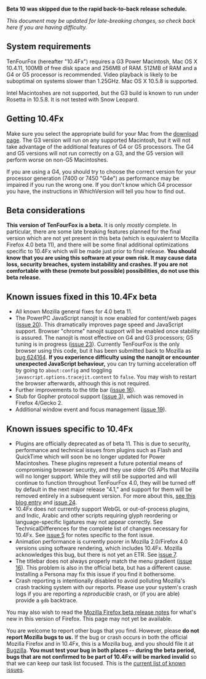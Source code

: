**Beta 10 was skipped due to the rapid back-to-back release schedule.**

_This document may be updated for late-breaking changes, so check back here if you are having difficulty._

## System requirements ##

TenFourFox (hereafter "10.4Fx") requires a G3 Power Macintosh, Mac OS X 10.4.11, 100MB of free disk space and 256MB of RAM. 512MB of RAM and a G4 or G5 processor is recommended. Video playback is likely to be suboptimal on systems slower than 1.25GHz. Mac OS X 10.5.8 is supported.

Intel Macintoshes are not supported, but the G3 build is known to run under Rosetta in 10.5.8. It is not tested with Snow Leopard.

## Getting 10.4Fx ##

Make sure you select the appropriate build for your Mac from the [download page](http://www.tenfourfox.com/). The G3 version will run on any supported Macintosh, but it will not take advantage of the additional features of G4 or G5 processors. The G4 and G5 versions will not run correctly on a G3, and the G5 version will perform worse on non-G5 Macintoshes.

If you are using a G4, you should try to choose the correct version for your processor generation (7400 or 7450 "G4e") as performance may be impaired if you run the wrong one. If you don't know which G4 processor you have, the instructions in WhichVersion will tell you how to find out.

## Beta considerations ##

**This version of TenFourFox is a beta.** It is only _mostly_ complete. In particular, there are some late breaking features planned for the final version which are not yet present in this beta (which is equivalent to Mozilla Firefox 4.0 beta 11), and there will be some final additional optimizations specific to 10.4Fx which will be made just prior to final release. **You should know that you are using this software at your own risk. It may cause data loss, security breaches, system instability and crashes. If you are not comfortable with these (remote but possible) possibilities, do not use this beta release.**

## Known issues fixed in this 10.4Fx beta ##

  * All known Mozilla general fixes for 4.0 beta 11.
  * The PowerPC JavaScript nanojit is now enabled for content/web pages ([issue 20](https://code.google.com/p/tenfourfox/issues/detail?id=20)). This dramatically improves page speed and JavaScript support. Browser "chrome" nanojit support will be enabled once stability is assured. The nanojit is most effective on G4 and G3 processors; G5 tuning is in progress ([issue 23](https://code.google.com/p/tenfourfox/issues/detail?id=23)). Currently TenFourFox is the only browser using this code, but it has been submitted back to Mozilla as [bug 624164](https://code.google.com/p/tenfourfox/issues/detail?id=24164). **If you experience difficulty using the nanojit or encounter unexpected JavaScript behaviour,** you can try turning acceleration off by going to `about:config` and toggling `javascript.options.tracejit.content` to `false`. You may wish to restart the browser afterwards, although this is not required.
  * Further improvements to the title bar ([issue 16](https://code.google.com/p/tenfourfox/issues/detail?id=16)).
  * Stub for Gopher protocol support ([issue 3](https://code.google.com/p/tenfourfox/issues/detail?id=3)), which was removed in Firefox 4/Gecko 2.
  * Additional window event and focus management ([issue 19](https://code.google.com/p/tenfourfox/issues/detail?id=19)).

## Known issues specific to 10.4Fx ##

  * Plugins are officially deprecated as of beta 11. This is due to security, performance and technical issues from plugins such as Flash and QuickTime which will soon be no longer updated for Power Macintoshes. These plugins represent a future potential means of compromising browser security, and they use older OS APIs that Mozilla will no longer support. While they will still be supported and will continue to function throughout TenFourFox 4.0, they will be turned off by default in the next major release "4.1," and support for them will be removed entirely in a subsequent version. For more about this, [see this blog entry](http://tenfourfox.blogspot.com/2011/01/plugins-unplugged.html) and [issue 24](https://code.google.com/p/tenfourfox/issues/detail?id=24).
  * 10.4Fx does not currently support WebGL or out-of-process plugins, and Indic, Arabic and other scripts requiring glyph reordering or language-specific ligatures may not appear correctly. See TechnicalDifferences for the complete list of changes necessary for 10.4Fx. See [issue 5](https://code.google.com/p/tenfourfox/issues/detail?id=5) for notes specific to the font issue.
  * Animation performance is currently poorer in Mozilla 2.0/Firefox 4.0 versions using software rendering, which includes 10.4Fx. Mozilla acknowledges this bug, but there is not yet an ETR. See [issue 7](https://code.google.com/p/tenfourfox/issues/detail?id=7).
  * The titlebar does not always properly match the menu gradient ([issue 16](https://code.google.com/p/tenfourfox/issues/detail?id=16)). This problem is also in the official beta, but has a different cause. Installing a Persona may fix this issue if you find it bothersome.
  * Crash reporting is intentionally disabled to avoid polluting Mozilla's crash tracking system with our reports. Please use your system's crash logs if you are reporting a _reproducible_ crash, or (if you are able) provide a `gdb` backtrace.

You may also wish to read the [Mozilla Firefox beta release notes](http://www.mozilla.com/en-US/firefox/4.0b11/whatsnew/) for what's new in this version of Firefox. This page may not yet be available.

You are welcome to report other bugs that you find. However, please **do not report Mozilla bugs to us.** If the bug or crash occurs in both the official Mozilla Firefox and in 10.4Fx, this is a Mozilla bug, and you should file it at [Bugzilla](http://bugzilla.mozilla.org/). **You must test your bug in both places -- during the beta period, bugs that are not confirmed to be part of 10.4Fx will be marked invalid** so that we can keep our task list focused. This is the [current list of known issues](http://code.google.com/p/tenfourfox/issues/list).